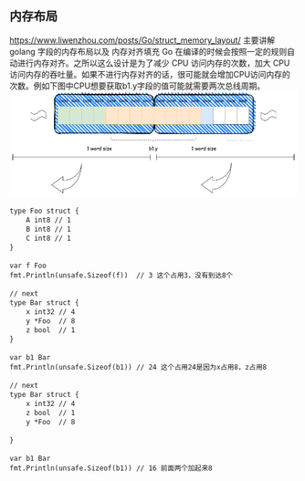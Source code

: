 ## 内存布局
https://www.liwenzhou.com/posts/Go/struct_memory_layout/
主要讲解 golang 字段的内存布局以及 内存对齐填充
Go 在编译的时候会按照一定的规则自动进行内存对齐。之所以这么设计是为了减少 CPU 访问内存的次数，加大 CPU 访问内存的吞吐量。如果不进行内存对齐的话，很可能就会增加CPU访问内存的次数。例如下图中CPU想要获取b1.y字段的值可能就需要两次总线周期。
![内存布局](../images/go-1.png)

```golang
type Foo struct {
	A int8 // 1
	B int8 // 1
	C int8 // 1
}

var f Foo
fmt.Println(unsafe.Sizeof(f))  // 3 这个占用3，没有到达8个

// next
type Bar struct {
	x int32 // 4
	y *Foo  // 8
	z bool  // 1
}

var b1 Bar
fmt.Println(unsafe.Sizeof(b1)) // 24 这个占用24是因为x占用8，z占用8

// next 
type Bar struct {
	x int32 // 4
    z bool  // 1
	y *Foo  // 8
	
}

var b1 Bar
fmt.Println(unsafe.Sizeof(b1)) // 16 前面两个加起来8
```
